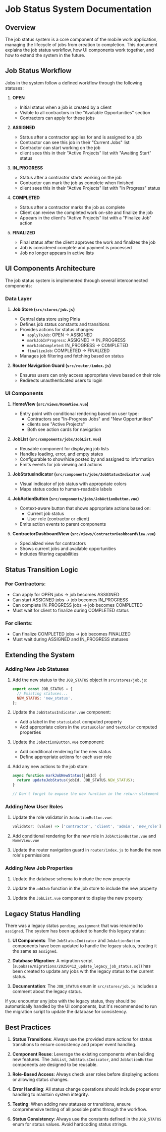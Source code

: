 # Job Status System Documentation

## Overview

The job status system is a core component of the mobile work application, managing the lifecycle of jobs from creation to completion. This document explains the job status workflow, how UI components work together, and how to extend the system in the future.

## Job Status Workflow

Jobs in the system follow a defined workflow through the following statuses:

1. **OPEN**

   - Initial status when a job is created by a client
   - Visible to all contractors in the "Available Opportunities" section
   - Contractors can apply for these jobs

2. **ASSIGNED**

   - Status after a contractor applies for and is assigned to a job
   - Contractor can see this job in their "Current Jobs" list
   - Contractor can start working on the job
   - client sees this in their "Active Projects" list with "Awaiting Start" status

3. **IN_PROGRESS**

   - Status after a contractor starts working on the job
   - Contractor can mark the job as complete when finished
   - client sees this in their "Active Projects" list with "In Progress" status

4. **COMPLETED**

   - Status after a contractor marks the job as complete
   - Client can review the completed work on-site and finalize the job
   - Appears in the client's "Active Projects" list with a "Finalize Job" action

5. **FINALIZED**
   - Final status after the client approves the work and finalizes the job
   - Job is considered complete and payment is processed
   - Job no longer appears in active lists

## UI Components Architecture

The job status system is implemented through several interconnected components:

### Data Layer

1. **Job Store (`src/stores/job.js`)**

   - Central data store using Pinia
   - Defines job status constants and transitions
   - Provides actions for status changes:
     - `applyToJob`: OPEN → ASSIGNED
     - `markJobInProgress`: ASSIGNED → IN_PROGRESS
     - `markJobCompleted`: IN_PROGRESS → COMPLETED
     - `finalizeJob`: COMPLETED → FINALIZED
   - Manages job filtering and fetching based on status

2. **Router Navigation Guard (`src/router/index.js`)**
   - Ensures users can only access appropriate views based on their role
   - Redirects unauthenticated users to login

### UI Components

1. **HomeView (`src/views/HomeView.vue`)**

   - Entry point with conditional rendering based on user type:
     - Contractors see "In-Progress Jobs" and "New Opportunities"
     - clients see "Active Projects"
     - Both see action cards for navigation

2. **JobList (`src/components/jobs/JobList.vue`)**

   - Reusable component for displaying job lists
   - Handles loading, error, and empty states
   - Configurable to show/hide posted by and assigned to information
   - Emits events for job viewing and actions

3. **JobStatusIndicator (`src/components/jobs/JobStatusIndicator.vue`)**

   - Visual indicator of job status with appropriate colors
   - Maps status codes to human-readable labels

4. **JobActionButton (`src/components/jobs/JobActionButton.vue`)**

   - Context-aware button that shows appropriate actions based on:
     - Current job status
     - User role (contractor or client)
   - Emits action events to parent components

5. **ContractorDashboardView (`src/views/ContractorDashboardView.vue`)**
   - Specialized view for contractors
   - Shows current jobs and available opportunities
   - Includes filtering capabilities

## Status Transition Logic

### For Contractors:

- Can apply for OPEN jobs → job becomes ASSIGNED
- Can start ASSIGNED jobs → job becomes IN_PROGRESS
- Can complete IN_PROGRESS jobs → job becomes COMPLETED
- Must wait for client to finalize during COMPLETED status

### For clients:

- Can finalize COMPLETED jobs → job becomes FINALIZED
- Must wait during ASSIGNED and IN_PROGRESS statuses

## Extending the System

### Adding New Job Statuses

1. Add the new status to the `JOB_STATUS` object in `src/stores/job.js`:

   ```javascript
   export const JOB_STATUS = {
     // Existing statuses...
     NEW_STATUS: 'new_status',
   };
   ```

2. Update the `JobStatusIndicator.vue` component:

   - Add a label in the `statusLabel` computed property
   - Add appropriate colors in the `statusColor` and `textColor` computed properties

3. Update the `JobActionButton.vue` component:

   - Add conditional rendering for the new status
   - Define appropriate actions for each user role

4. Add any new actions to the job store:

   ```javascript
   async function markJobNewStatus(jobId) {
     return updateJobStatus(jobId, JOB_STATUS.NEW_STATUS);
   }

   // Don't forget to expose the new function in the return statement
   ```

### Adding New User Roles

1. Update the role validator in `JobActionButton.vue`:

   ```javascript
   validator: (value) => ['contractor', 'client', 'admin', 'new_role'].includes(value),
   ```

2. Add conditional rendering for the new role in `JobActionButton.vue` and `HomeView.vue`

3. Update the router navigation guard in `router/index.js` to handle the new role's permissions

### Adding New Job Properties

1. Update the database schema to include the new property

2. Update the `addJob` function in the job store to include the new property

3. Update the `JobList.vue` component to display the new property

## Legacy Status Handling

There was a legacy status `pending_assignment` that was renamed to `assigned`. The system has been updated to handle this legacy status:

1. **UI Components**: The `JobStatusIndicator` and `JobActionButton` components have been updated to handle the legacy status, treating it the same as `assigned`.

2. **Database Migration**: A migration script (`supabase/migrations/20250412_update_legacy_job_status.sql`) has been created to update any jobs with the legacy status to the current status.

3. **Documentation**: The `JOB_STATUS` enum in `src/stores/job.js` includes a comment about the legacy status.

If you encounter any jobs with the legacy status, they should be automatically handled by the UI components, but it's recommended to run the migration script to update the database for consistency.

## Best Practices

1. **Status Transitions**: Always use the provided store actions for status transitions to ensure consistency and proper event handling.

2. **Component Reuse**: Leverage the existing components when building new features. The `JobList`, `JobStatusIndicator`, and `JobActionButton` components are designed to be reusable.

3. **Role-Based Access**: Always check user roles before displaying actions or allowing status changes.

4. **Error Handling**: All status change operations should include proper error handling to maintain system integrity.

5. **Testing**: When adding new statuses or transitions, ensure comprehensive testing of all possible paths through the workflow.

6. **Status Consistency**: Always use the constants defined in the `JOB_STATUS` enum for status values. Avoid hardcoding status strings.
